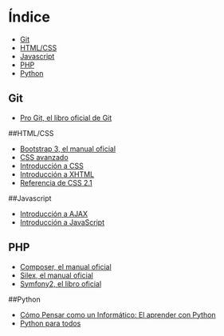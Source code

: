 Índice
======
* [Git](#git)
* [HTML/CSS](#html--css)
* [Javascript](#javascript)
* [PHP](#php)
* [Python](#python)

## Git
* [Pro Git, el libro oficial de Git](http://librosweb.es/pro_git/)

##HTML/CSS
* [Bootstrap 3, el manual oficial](http://librosweb.es/bootstrap_3/)
* [CSS avanzado](http://librosweb.es/css_avanzado/)
* [Introducción a CSS](http://librosweb.es/css/)
* [Introducción a XHTML](http://librosweb.es/xhtml/)
* [Referencia de CSS 2.1](http://librosweb.es/referencia/css/)

##Javascript
* [Introducción a AJAX](http://librosweb.es/ajax/)
* [Introducción a JavaScript](http://librosweb.es/javascript/)

## PHP
* [Composer, el manual oficial](http://librosweb.es/composer/)
* [Silex, el manual oficial](http://librosweb.es/silex/)
* [Symfony2, el libro oficial](http://librosweb.es/symfony_2_x/)

##Python
* [Cómo Pensar como un Informático: El aprender con Python](http://www.openbookproject.net/thinkcs/archive/python/spanish2e/)
* [Python para todos](http://mundogeek.net/tutorial-python/)
